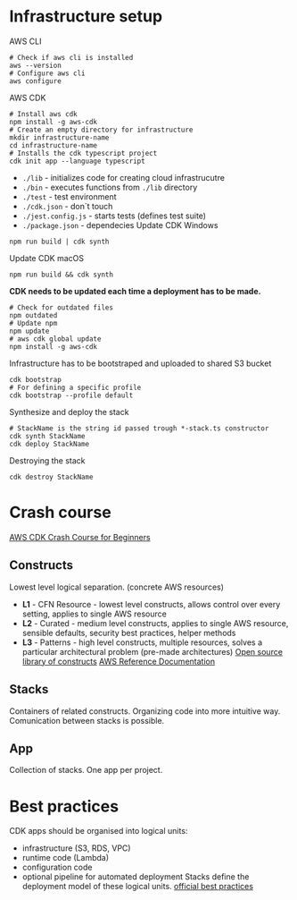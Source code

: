 # Infrastructure setup
AWS CLI 
```shell
# Check if aws cli is installed
aws --version
# Configure aws cli
aws configure
```
AWS CDK
```shell
# Install aws cdk
npm install -g aws-cdk
# Create an empty directory for infrastructure
mkdir infrastructure-name
cd infrastructure-name
# Installs the cdk typescript project
cdk init app --language typescript 
```
- `./lib` - initializes code for creating cloud infrastrucutre
- `./bin` - executes functions from `./lib` directory
- `./test` - test environment
- `./cdk.json` - don\`t touch 
- `./jest.config.js` - starts tests (defines test suite)
- `./package.json` - dependecies
Update CDK Windows
```shell
npm run build | cdk synth
```
Update CDK macOS
```shell
npm run build && cdk synth
```
**CDK needs to be updated each time a deployment has to be made.**
```shell
# Check for outdated files
npm outdated
# Update npm
npm update
# aws cdk global update
npm install -g aws-cdk
```
Infrastructure has to be bootstraped and uploaded to shared S3 bucket
```shell
cdk bootstrap
# For defining a specific profile
cdk bootstrap --profile default
```
Synthesize and deploy the stack
```shell
# StackName is the string id passed trough *-stack.ts constructor
cdk synth StackName
cdk deploy StackName
```
Destroying the stack
```shell
cdk destroy StackName
```
# Crash course
[AWS CDK Crash Course for Beginners](https://www.youtube.com/watch?v=D4Asp5g4fp8)
## Constructs
Lowest level logical separation. (concrete AWS resources)
- **L1** - CFN Resource - lowest level constructs, allows control over every setting, applies to single AWS resource
- **L2** - Curated - medium level constructs, applies to single AWS resource, sensible defaults, security best practices, helper methods
- **L3** - Patterns - high level constructs, multiple resources, solves a particular architectural problem (pre-made architectures)
[Open source library of constructs](https://constructs.dev/)
[AWS Reference Documentation](https://docs.aws.amazon.com/cdk/api/v2/docs/aws-construct-library.html)
## Stacks 
Containers of related constructs. Organizing code into more intuitive way. Comunication between stacks is possible. 
## App
Collection of stacks. One app per project.

# Best practices
CDK apps should be organised into logical units:
- infrastructure (S3, RDS, VPC)
- runtime code (Lambda)
- configuration code
- optional pipeline for automated deployment
Stacks define the deployment model of these logical units.
[official best practices](https://docs.aws.amazon.com/cdk/v2/guide/best-practices.html)
